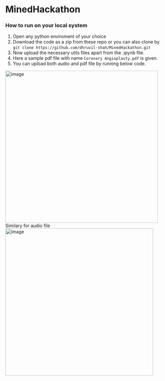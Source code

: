 # MinedHackathon
### How to run on your local system
  1. Open any python enviroment of your choice
  2. Download the code as a zip from these repo or you can also clone by ```git clone https://github.com/dhruvil-shah/MinedHackathon.git```
  3. Now upload the necessary utils files apart from the .ipynb file.
  4. Here a sample pdf file with name  ``Coronary Angioplasty.pdf`` is given.
  5. You can upload both audio and pdf file by running below code.
  <img width="476" alt="image" src="https://user-images.githubusercontent.com/67452891/156869505-d4b8923b-daac-47de-8dbc-cba91ce44b78.png">
Similary for audio file
<img width="461" alt="image" src="https://user-images.githubusercontent.com/67452891/156869526-d442cda4-f9e9-4de8-a9dd-adc8c9b94bf3.png">



